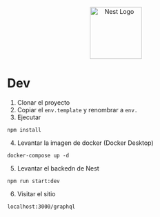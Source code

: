 <p align="center">
  <a href="http://nestjs.com/" target="blank"><img src="https://nestjs.com/img/logo-small.svg" width="120" alt="Nest Logo" /></a>
</p>

# Dev

1. Clonar el proyecto
2. Copiar el ```env.template``` y renombrar a ```env.```
3. Ejecutar
```
npm install
```
4. Levantar la imagen de docker (Docker Desktop)
```
docker-compose up -d
```
5. Levantar el backedn de Nest
```
npm run start:dev
```
6. Visitar el sitio
```
localhost:3000/graphql
```